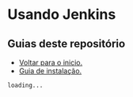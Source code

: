 # Usando Jenkins

## Guias deste repositório
- <a href="https://github.com/joao-prs/jenkins">Voltar para o inicio.</a>
- <a href="https://github.com/joao-prs/jenkins/blob/main/GUI.installation.md">Guia de instalação.</a>

```
loading...
```